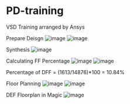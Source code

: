 # PD-training
VSD Training arranged by Ansys

Prepare Deisgn
![image](https://github.com/user-attachments/assets/6d505db9-dcd0-4ce5-b25c-2a7bff1a16d6)
![image](https://github.com/user-attachments/assets/0a731e08-176a-451c-9a89-07ffdf1991ea)

Synthesis
![image](https://github.com/user-attachments/assets/ff584423-6d6d-4850-aa9f-4b7dc4bb602d)

Calculating FF Percentage
![image](https://github.com/user-attachments/assets/9b5fcc15-b3a4-42fb-b65d-6ff0c383fc6a)
![image](https://github.com/user-attachments/assets/60736d99-98cb-444b-a84e-a12b34c70518)

Percentage of DFF = (1613/14876)*100 = 10.84%

Floor Planning
![image](https://github.com/user-attachments/assets/a1c6a445-42ba-41e0-a852-f8a7cdd189ee)
![image](https://github.com/user-attachments/assets/13604c4f-a940-4ab3-94f3-05eb01755389)

DEF Floorplan in Magic
![image](https://github.com/user-attachments/assets/43294628-f7ee-462f-982e-6d3b1c9c1963)
